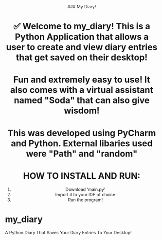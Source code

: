 <div><div align="center">
### My Diary!
  
# ✅ Welcome to my_diary! This is a Python Application that allows a user to create and view diary entries that get saved on their desktop!

# Fun and extremely easy to use! It also comes with a virtual assistant named "Soda" that can also give wisdom!

# This was developed using PyCharm and Python. External libaries used were "Path" and "random"

# HOW TO INSTALL AND RUN:
1. Download 'main.py'
2. Import it to your IDE of choice
3. Run the program!
</div>

# my_diary
A Python Diary That Saves Your Diary Entries To Your Desktop!
